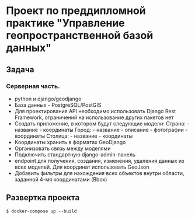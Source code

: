 # Проект по преддипломной практике "Управление геопространственной базой данных"

## Задача

### Серверная часть.
* python и django/geodjango
* База данных - PostgreSQL/PostGIS
* Для проектирования API необходимо использовать Django Rest Framework, ограничений на использование других пакетов нет
* Создать приложение, в котором будут следующие модели:
    Страна:
        - название
        - координаты
    Город:
        - название
        - описание
        - фотографии
        - координаты
    Столица:
        - название
        - координаты
* Координаты хранить в форматах GeoDjango
* Организовать связь между моделями
* Подключить стандартную django-admin-панель
* endpoint для получения, создания, изменения, удаления данных из всех моделей. Для координат использовать GeoJson
* Добавить фильтры для нахождения всех объектов внутри области, заданной 4-мя координатами (Bbox)

## Развертка проекта

```
$ docker-compose up --build
```